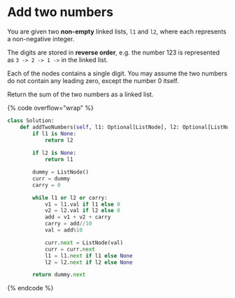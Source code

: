 # Add two numbers

You are given two **non-empty** linked lists, `l1` and `l2`, where each represents a non-negative integer.

The digits are stored in **reverse order**, e.g. the number 123 is represented as `3 -> 2 -> 1 ->` in the linked list.

Each of the nodes contains a single digit. You may assume the two numbers do not contain any leading zero, except the number 0 itself.

Return the sum of the two numbers as a linked list.

{% code overflow="wrap" %}
```python
class Solution:
    def addTwoNumbers(self, l1: Optional[ListNode], l2: Optional[ListNode]) -> Optional[ListNode]:
        if l1 is None:
            return l2
        
        if l2 is None:
            return l1

        dummy = ListNode()
        curr = dummy
        carry = 0

        while l1 or l2 or carry:
            v1 = l1.val if l1 else 0
            v2 = l2.val if l2 else 0
            add = v1 + v2 + carry
            carry = add//10
            val = add%10

            curr.next = ListNode(val)
            curr = curr.next 
            l1 = l1.next if l1 else None
            l2 = l2.next if l2 else None

        return dummy.next
```
{% endcode %}
